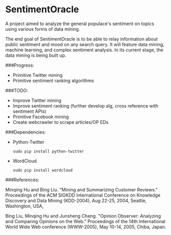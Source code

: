 # SentimentOracle
A project aimed to analyze the general populace's sentiment on topics using various forms of data mining.

The end goal of SentimentOracle is to be able to relay information about public sentiment and mood on any search query. It will feature
data mining, machine learning, and complex sentiment analysis. In its current stage, the data mining is being built up.

###Progress:

- Primitive Twitter mining
- Primitive sentiment ranking algorithms

###TODO: 

- Improve Twitter mining
- Improve sentiment ranking (further develop alg, cross reference with sentiment APIs)
- Primitive Facebook mining
- Create webcrawler to scrape articles/OP EDs

###Dependencies:

- Python-Twitter

  `sudo pip install python-twitter`

- WordCloud

  `sudo pip install wordcloud`

###References: 

Minqing Hu and Bing Liu. "Mining and Summarizing Customer Reviews." 
Proceedings of the ACM SIGKDD International Conference on Knowledge 
Discovery and Data Mining (KDD-2004), Aug 22-25, 2004, Seattle, 
Washington, USA, 

Bing Liu, Minqing Hu and Junsheng Cheng. "Opinion Observer: Analyzing 
and Comparing Opinions on the Web." Proceedings of the 14th 
International World Wide Web conference (WWW-2005), May 10-14, 
2005, Chiba, Japan.
